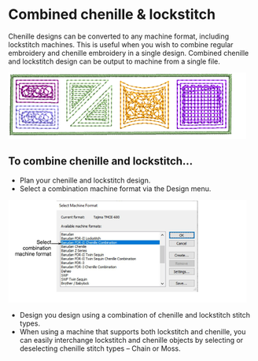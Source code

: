 # Combined chenille & lockstitch

Chenille designs can be converted to any machine format, including lockstitch machines. This is useful when you wish to combine regular embroidery and chenille embroidery in a single design. Combined chenille and lockstitch design can be output to machine from a single file.

![CombineChenilleLockstitch.png](assets/CombineChenilleLockstitch.png)

## To combine chenille and lockstitch...

- Plan your chenille and lockstitch design.
- Select a combination machine format via the Design menu.

![SelectMachineFormatCombination.png](assets/SelectMachineFormatCombination.png)

- Design you design using a combination of chenille and lockstitch stitch types.
- When using a machine that supports both lockstitch and chenille, you can easily interchange lockstitch and chenille objects by selecting or deselecting chenille stitch types – Chain or Moss.
